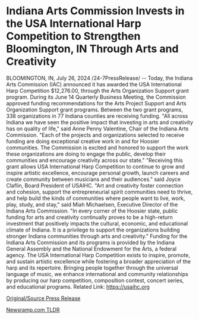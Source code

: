 # Indiana Arts Commission Invests in the USA International Harp Competition to Strengthen Bloomington, IN Through Arts and Creativity

BLOOMINGTON, IN, July 26, 2024 /24-7PressRelease/ -- Today, the Indiana Arts Commission (IAC) announced it has awarded the USA International Harp Competition $12,276.00, through the Arts Organization Support grant program.   During its June 14 Quarterly Business Meeting, the Commission approved funding recommendations for the Arts Project Support and Arts Organization Support grant programs. Between the two grant programs, 338 organizations in 77 Indiana counties are receiving funding.  "All across Indiana we have seen the positive impact that investing in arts and creativity has on quality of life," said Anne Penny Valentine, Chair of the Indiana Arts Commission. "Each of the projects and organizations selected to receive funding are doing exceptional creative work in and for Hoosier communities. The Commission is excited and honored to support the work these organizations are doing to engage the public, develop their communities and encourage creativity across our state."   "Receiving this grant allows USA International Harp Competition to continue to grow and inspire artistic excellence, encourage personal growth, launch careers and create community between musicians and their audiences." said Joyce Claflin, Board President of USAIHC.  "Art and creativity foster connection and cohesion, support the entrepreneurial spirit communities need to thrive, and help build the kinds of communities where people want to live, work, play, study, and stay," said Miah Michaelsen, Executive Director of the Indiana Arts Commission. "In every corner of the Hoosier state, public funding for arts and creativity continually proves to be a high-return investment that positively impacts the cultural, economic, and educational climate of Indiana. It is a privilege to support the organizations building stronger Indiana communities through arts and creativity."   Funding for the Indiana Arts Commission and its programs is provided by the Indiana General Assembly and the National Endowment for the Arts, a federal agency.  The USA International Harp Competition exists to inspire, promote, and sustain artistic excellence while fostering a broader appreciation of the harp and its repertoire.  Bringing people together through the universal language of music, we enhance international and community relationships by producing our harp competition, composition contest, concert series, and educational programs.  Related Link: https://usaihc.org 

[Original/Source Press Release](https://www.24-7pressrelease.com/press-release/512885/indiana-arts-commission-invests-in-the-usa-international-harp-competition-to-strengthen-bloomington-in-through-arts-and-creativity) 

[Newsramp.com TLDR](https://newsramp.com/None) 